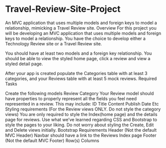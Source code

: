 # Travel-Review-Site-Project
An MVC application that uses multiple models and foreign keys to model a relationship, mimicking a Travel Review site.
Overview
For this project you will be developing an MVC application that uses multiple models and foreign keys to model a relationship. You have the choice to develop either a Technology Review site or a Travel Review site.

You should have at least two models and a foreign key relationship. You should be able to view the styled home page, click a review and view a styled detail page.

After your app is created populate the Categories table with at least 3 categories, and your Reviews table with at least 5 mock reviews.
Required Tasks

 Create the following models
 Review
 Category
 Your Review model should have properties to properly represent all the fields you feel need represented in a review. This may include:
 ID
 Title
 Content
 Publish Date
 Etc
 Styling requirements (For the Review views ONLY. Do not style the category views)
 You are only required to style the Index(home page) and the details page for reviews. Use what we’ve learned regarding CSS and Bootstrap to style the pages to your liking.
 Do not worry about styling the Create, Edit and Delete views initially.
 Bootstrap Requirements
 Header (Not the default MVC Header)
 Navbar should have a link to the Reviews Index page
 Footer (Not the default MVC Footer)
 Row(s)
 Columns
